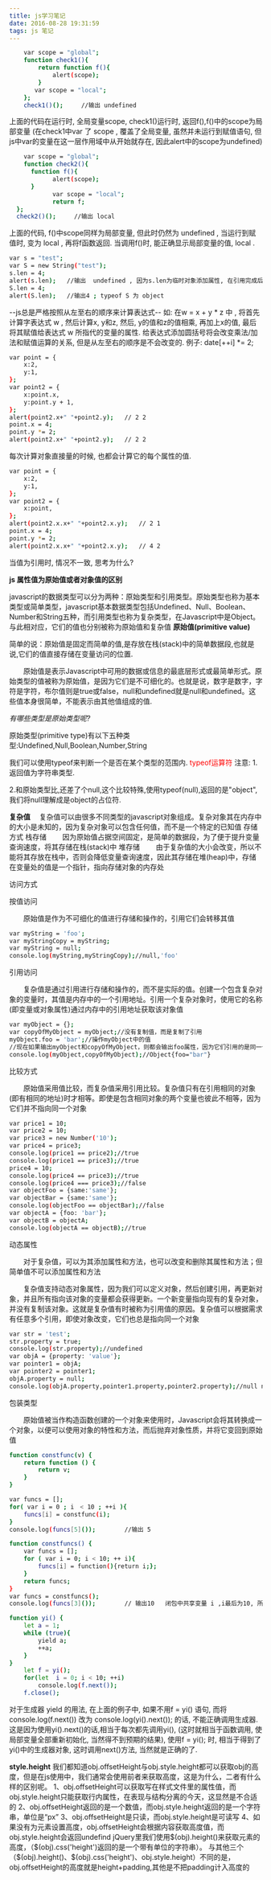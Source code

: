 ```yaml
---
title: js学习笔记
date: 2016-08-28 19:31:59
tags: js 笔记
---
```

``` bash
	var scope = "global";
	function check1(){
		return function f(){
			alert(scope);
		}
	   var scope = "local";
	};
	check1()();     //输出 undefined
````
上面的代码在运行时, 全局变量scope, check1()运行时, 返回f(),f()中的scope为局部变量 (在check1中var 了 scope , 覆盖了全局变量, 虽然并未运行到赋值语句, 但js中var的变量在这一层作用域中从开始就存在, 因此alert中的scope为undefined)


``` bash
	var scope = "global";
	function check2(){
	  function f(){
			alert(scope);
	  }
			var scope = "local";
			return f;
  };
  check2()();     //输出 local
```
上面的代码, f()中scope同样为局部变量, 但此时仍然为 undefined , 当运行到赋值时, 变为 local , 再将f函数返回. 当调用f()时, 能正确显示局部变量的值, local .


``` bash
var s = "test";
var S = new String("test");
s.len = 4;
alert(s.len);	//输出  undefined , 因为s.len为临时对象添加属性, 在引用完成后随即销毁. typeof s 为string
S.len = 4;
alert(S.len);	//输出4 ; typeof S 为 object
```



--js总是严格按照从左至右的顺序来计算表达式--
如: 在w = x + y * z 中 , 将首先计算字表达式 w , 然后计算x, y和z, 然后, y的值和z的值相乘, 再加上x的值, 最后将其赋值给表达式 w 所指代的变量的属性. 给表达式添加圆括号将会改变乘法/加法和赋值运算的关系, 但是从左至右的顺序是不会改变的. 
例子: date[++i] *= 2;


``` bash
var point = {
	x:2,
	y:1,
};
var point2 = {
	x:point.x,
	y:point.y + 1,
};
alert(point2.x+" "+point2.y);   // 2 2
point.x = 4;
point.y *= 2;
alert(point2.x+" "+point2.y);   // 2 2
```
每次计算对象直接量的时候, 也都会计算它的每个属性的值. 


``` bash
var point = {
	x:2,
	y:1,
};
var point2 = {
	x:point,
};
alert(point2.x.x+" "+point2.x.y);   // 2 1
point.x = 4;
point.y *= 2;
alert(point2.x.x+" "+point2.x.y);   // 4 2
```
当值为引用时, 情况不一致, 思考为什么?

__js 属性值为原始值或者对象值的区别__

javascript的数据类型可以分为两种：原始类型和引用类型。原始类型也称为基本类型或简单类型，javascript基本数据类型包括Undefined、Null、Boolean、Number和String五种，而引用类型也称为复杂类型，在Javascript中是Object。与此相对应，它们的值也分别被称为原始值和复杂值
__原始值(primitive value)__

简单的说：原始值是固定而简单的值,是存放在栈(stack)中的简单数据段,也就是说,它们的值直接存储在变量访问的位置.

　　原始值是表示Javascript中可用的数据或信息的最底层形式或最简单形式。原始类型的值被称为原始值，是因为它们是不可细化的。也就是说，数字是数字，字符是字符，布尔值则是true或false，null和undefined就是null和undefined。这些值本身很简单，不能表示由其他值组成的值.

_有哪些类型是原始类型呢?_

原始类型(primitive type)有以下五种类型:Undefined,Null,Boolean,Number,String

我们可以使用typeof来判断一个是否在某个类型的范围内.
<span style = "color:red;">typeof运算符</span>
注意:
1.返回值为字符串类型.

2.和原始类型比,还差了个null,这个比较特殊,使用typeof(null),返回的是"object",我们将null理解成是object的占位符.

__复杂值__
　复杂值可以由很多不同类型的javascript对象组成。复杂对象其在内存中的大小是未知的，因为复杂对象可以包含任何值，而不是一个特定的已知值
存储方式
栈存储
　　因为原始值占据空间固定，是简单的数据段，为了便于提升变量查询速度，将其存储在栈(stack)中
堆存储
　　由于复杂值的大小会改变，所以不能将其存放在栈中，否则会降低变量查询速度，因此其存储在堆(heap)中，存储在变量处的值是一个指针，指向存储对象的内存处

访问方式

按值访问

　　原始值是作为不可细化的值进行存储和操作的，引用它们会转移其值
``` bash	
var myString = 'foo';
var myStringCopy = myString;
var myString = null;
console.log(myString,myStringCopy);//null,'foo'
```
引用访问

　　复杂值是通过引用进行存储和操作的，而不是实际的值。创建一个包含复杂对象的变量时，其值是内存中的一个引用地址。引用一个复杂对象时，使用它的名称(即变量或对象属性)通过内存中的引用地址获取该对象值
``` bash
var myObject = {};
var copyOfMyObject = myObject;//没有复制值，而是复制了引用
myObject.foo = 'bar';//操作myObject中的值
//现在如果输出myObject和copyOfMyObject，则都会输出foo属性，因为它们引用的是同一个对象
console.log(myObject,copyOfMyObject);//Object{foo="bar"}
```


比较方式

　　原始值采用值比较，而复杂值采用引用比较。复杂值只有在引用相同的对象(即有相同的地址)时才相等。即使是包含相同对象的两个变量也彼此不相等，因为它们并不指向同一个对象
``` bash
var price1 = 10;
var price2 = 10;
var price3 = new Number('10');
var price4 = price3;
console.log(price1 == price2);//true
console.log(price1 == price3);//true
price4 = 10;
console.log(price4 == price3);//true
console.log(price4 === price3);//false 
var objectFoo = {same:'same'};
var objectBar = {same:'same'};
console.log(objectFoo == objectBar);//false
var objectA = {foo: 'bar'};
var objectB = objectA;
console.log(objectA == objectB);//true
```

动态属性

　　对于复杂值，可以为其添加属性和方法，也可以改变和删除其属性和方法；但简单值不可以添加属性和方法

　　复杂值支持动态对象属性，因为我们可以定义对象，然后创建引用，再更新对象，并且所有指向该对象的变量都会获得更新。一个新变量指向现有的复杂对象，并没有复制该对象。这就是复杂值有时被称为引用值的原因。复杂值可以根据需求有任意多个引用，即使对象改变，它们也总是指向同一个对象
``` bash
var str = 'test';
str.property = true;
console.log(str.property);//undefined　 
var objA = {property: 'value'};
var pointer1 = objA;
var pointer2 = pointer1;
objA.property = null;
console.log(objA.property,pointer1.property,pointer2.property);//null null null
```

包装类型

　　原始值被当作构造函数创建的一个对象来使用时，Javascript会将其转换成一个对象，以便可以使用对象的特性和方法，而后抛弃对象性质，并将它变回到原始值


``` bash
function constfunc(v) {
	return function () {
		return v;
	}
}

var funcs = [];
for( var i = 0 ; i　< 10 ; ++i ){
	funcs[i] = constfunc(i);
}
console.log(funcs[5]());		//输出 5

function constfuncs() {
	var funcs = [];
	for ( var i = 0; i < 10; ++ i){
		funcs[i] = function(){return i;};
	}
	return funcs;
}
var funcs = constfuncs();
console.log(funcs[3]());		// 输出10   闭包中共享变量 i ,i最后为10, 所以funcs[i]() 都为10

```

``` bash
function yi() {
	let a = 1;
	while (true){
		yield a;
		++a;
	}
}
	let f = yi();
	for(let  i = 0; i < 10; ++i)
		console.log(f.next());
	f.close();
```
对于生成器 yield 的用法, 在上面的例子中, 如果不用f = yi() 语句, 而将 console.log(f.next()) 改为 console.log(yi().next()); 的话, 不能正确调用生成器. 这是因为使用yi().next()的话,相当于每次都先调用yi(), (这时就相当于函数调用, 使局部变量全部重新初始化, 当然得不到预期的结果), 使用f = yi(); 时, 相当于得到了yi()中的生成器对象, 这时调用next()方法, 当然就是正确的了. 

**style.height**
我们都知道obj.offsetHeight与obj.style.height都可以获取obj的高度，但是在js使用中，我们通常会使用前者来获取高度，这是为什么，二者有什么样的区别呢。
1、obj.offsetHeight可以获取写在样式文件里的属性值，而obj.style.height只能获取行内属性，在表现与结构分离的今天，这显然是不合适的
2、obj.offsetHeight返回的是一个数值，而obj.style.height返回的是一个字符串，单位是“px”
3、obj.offsetHeight是只读，而obj.style.height是可读写
4、如果没有为元素设置高度，obj.offsetHeight会根据内容获取高度值，而obj.style.height会返回undefind
jQuery里我们使用\$(obj).height()来获取元素的高度，（\$(obj).css('height')返回的是一个带有单位的字符串）。
与其他三个（\$(obj).height()、\$(obj).css('height')、obj.style.height）不同的是，obj.offsetHeight的高度就是height+padding,其他是不把padding计入高度的






